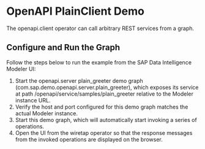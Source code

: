<!-- loioc4363909f000491b9fe191c68b86dd46 -->

# OpenAPI PlainClient Demo

The openapi.client operator can call arbitrary REST services from a graph.



<a name="loioc4363909f000491b9fe191c68b86dd46__section_w4x_mhb_v2b"/>

## Configure and Run the Graph

Follow the steps below to run the example from the SAP Data Intelligence Modeler UI:

1.  Start the openapi.server plain\_greeter demo graph \(com.sap.demo.openapi.server.plain\_greeter\), which exposes its service at path /openapi/service/samples/plain\_greeter relative to the Modeler instance URL.
2.  Verify the host and port configured for this demo graph matches the actual Modeler instance.
3.  Start this demo graph, which will automatically start invoking a series of operations.
4.  Open the UI from the wiretap operator so that the response messages from the invoked operations are displayed on the browser.


